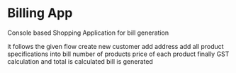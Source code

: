 # Billing App
Console based Shopping Application for bill generation

it follows the given flow
    create new customer
    add address 
    add all product specifications into bill 
        number of products
        price of each product
    finally GST calculation and total is calculated
    bill is generated
